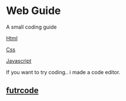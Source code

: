 
<link rel="stylesheet"
href="mdfutr.css"/>

# Web Guide
A small coding guide

[Html](/html.md)

[Css](/css.md)

[Javascript](/js.md)

If you want to try coding.. i made a code editor.
## [futrcode](https://actwu.github.io/futrcode)
